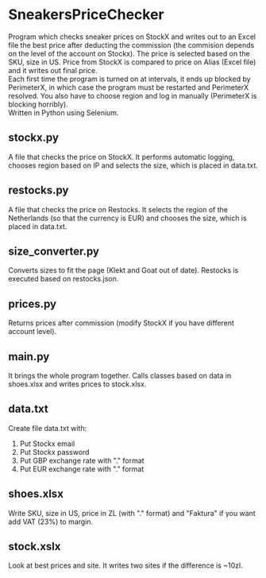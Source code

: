 # SneakersPriceChecker
Program which checks sneaker prices on StockX and writes out to an Excel file the best price after deducting the commission (the commision depends on the level of the account on Stockx). The price is selected based on the SKU, size in US. Price from StockX is compared to price on Alias (Excel file) and it writes out final price. <br /> 
Each first time the program is turned on at intervals, it ends up blocked by PerimeterX, in which case the program must be restarted and PerimeterX resolved. You also have to choose region and log in manually (PerimeterX is blocking horribly).<br /> 
Written in Python using Selenium.

## stockx.py
A file that checks the price on StockX. It performs automatic logging, chooses region based on IP and selects the size, which is placed in data.txt.

## restocks.py
A file that checks the price on Restocks. It selects the region of the Netherlands (so that the currency is EUR) and chooses the size, which is placed in data.txt.

## size_converter.py
Converts sizes to fit the page (Klekt and Goat out of date). Restocks is executed based on restocks.json.

## prices.py
Returns prices after commission (modify StockX if you have different account level).

## main.py
It brings the whole program together. Calls classes based on data in shoes.xlsx and writes prices to stock.xlsx.

## data.txt
Create file data.txt with:
1. Put Stockx email
2. Put Stockx password
3. Put GBP exchange rate with "." format
4. Put EUR exchange rate with "." format

## shoes.xlsx
Write SKU, size in US, price in ZL (with "." format) and "Faktura" if you want add VAT (23%) to margin.

## stock.xslx
Look at best prices and site. It writes two sites if the difference is ~10zl.
